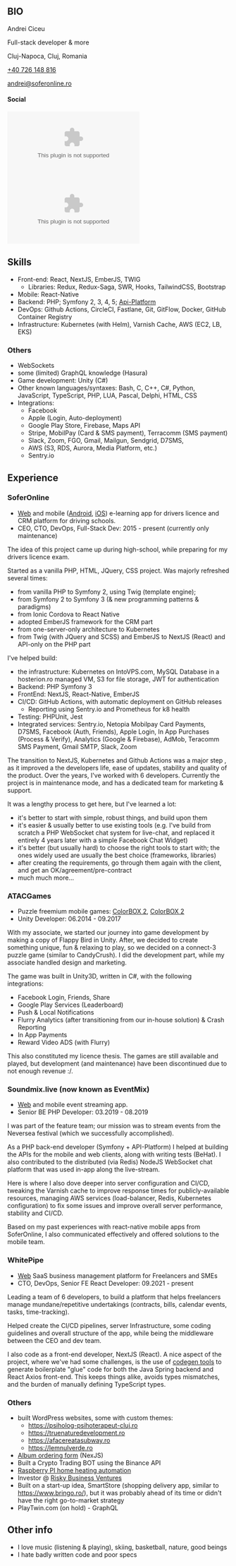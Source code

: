 ## BIO
Andrei Ciceu

Full-stack developer & more

Cluj-Napoca, Cluj, Romania

[+40 726 148 816](tel:+40726148816)

[andrei@soferonline.ro](mailto:andrei@soferonline.ro)

#### Social
[![Github](https://logo.clearbit.com/github.com?size=30)](https://github.com/andreiciceu)  [![LinkedIN](https://logo.clearbit.com/linkedin.com?size=30)](https://github.com/andreiciceu)


## Skills
- Front-end: React, NextJS, EmberJS, TWIG
    - Libraries: Redux, Redux-Saga, SWR, Hooks, TailwindCSS, Bootstrap
- Mobile: React-Native
- Backend: PHP; Symfony 2, 3, 4, 5; [Api-Platform](https://api-platform.com)
- DevOps: Github Actions, CircleCI, Fastlane, Git, GitFlow, Docker, GitHub Container Registry
- Infrastructure: Kubernetes (with Helm), Varnish Cache, AWS (EC2, LB, EKS)
### Others
- WebSockets
- some (limited) GraphQL knowledge (Hasura)
- Game development: Unity (C#)
- Other known languages/syntaxes: Bash, C, C++, C#, Python, JavaScript, TypeScript, PHP, LUA, Pascal, Delphi, HTML, CSS
- Integrations:
    - Facebook
    - Apple (Login, Auto-deployment)
    - Google Play Store, Firebase, Maps API
    - Stripe, MobilPay (Card & SMS payment), Terracomm (SMS payment)
    - Slack, Zoom, FGO, Gmail, Mailgun, Sendgrid, D7SMS, 
    - AWS (S3, RDS, Aurora, Media Platform, etc.)
    - Sentry.io



## Experience

### SoferOnline
- [Web](https://soferonline.ro/) and mobile ([Android](https://www.google.com/search?client=safari&rls=en&q=soferonline+play+store&ie=UTF-8&oe=UTF-8), [iOS](https://apps.apple.com/ro/app/soferonline-chestionare-auto/id1032823451)) e-learning app for drivers licence and CRM platform for driving schools.
- CEO, CTO, DevOps, Full-Stack Dev: 2015 - present (currently only maintenance)

The idea of this project came up during high-school, while preparing for my drivers licence exam.

Started as a vanilla PHP, HTML, JQuery, CSS project. Was majorly refreshed several times:
- from vanilla PHP to Symfony 2, using Twig (template engine);
- from Symfony 2 to Symfony 3 (& new programming patterns & paradigms)
- from Ionic Cordova to React Native
- adopted EmberJS framework for the CRM part
- from one-server-only architecture to Kubernetes
- from Twig (with JQuery and SCSS) and EmberJS to NextJS (React) and API-only on the PHP part

I've helped build:
- the infrastructure: Kubernetes on IntoVPS.com, MySQL Database in a hosterion.ro managed VM, S3 for file storage, JWT for authentication
- Backend: PHP Symfony 3
- FrontEnd: NextJS, React-Native, EmberJS
- CI/CD: GitHub Actions, with automatic deployment on GitHub releases
    - Reporting using Sentry.io and Prometheus for k8 health
- Testing: PHPUnit, Jest
- Integrated services: Sentry.io, Netopia Mobilpay Card Payments, D7SMS, Facebook (Auth, Friends), Apple Login, In App Purchases (Process & Verify), Analytics (Google & Firebase), AdMob, Teracomm SMS Payment, Gmail SMTP, Slack, Zoom

The transition to NextJS, Kubernetes and Github Actions was a major step , as it improved a the developers life, ease of updates, stability and quality of the product.
Over the years, I've worked with 6 developers. Currently the project is in maintenance mode, and has a dedicated team for marketing & support.

It was a lengthy process to get here, but I've learned a lot:
- it's better to start with simple, robust things, and build upon them
- it's easier & usually better to use existing tools (e.g. I've build from scratch a PHP WebSocket chat system for live-chat, and replaced it entirely 4 years later with a simple Facebook Chat Widget)
- it's better (but usually hard) to choose the right tools to start with; the ones widely used are usually the best choice (frameworks, libraries)
- after creating the requirements, go through them again with the client, and get an OK/agreement/pre-contract
- much much more...



### ATACGames
- Puzzle freemium mobile games: [ColorBOX 2](https://play.google.com/store/apps/details?id=com.ATACGames.ColorBox), [ColorBOX 2](https://play.google.com/store/apps/details?id=com.ATACGames.ColorBoxJourney)
- Unity Developer: 06.2014 - 09.2017

With my associate, we started our journey into game development by making a copy of Flappy Bird in Unity. After, we decided to create something unique, fun & relaxing to play, so we decided on a connect-3 puzzle game (similar to CandyCrush). I did the development part, while my associate handled design and marketing.

The game was built in Unity3D, written in C#, with the following integrations:
- Facebook Login, Friends, Share
- Google Play Services (Leaderboard)
- Push & Local Notifications
- Flurry Analytics (after transitioning from our in-house solution) & Crash Reporting
- In App Payments
- Reward Video ADS (with Flurry)

This also constituted my licence thesis. The games are still available and played, but development (and maintenance) have been discontinued due to not enough revenue :/.



### Soundmix.live (now known as EventMix)
- [Web](https://eventmix.live) and mobile event streaming app.
- Senior BE PHP Developer: 03.2019 - 08.2019

I was part of the feature team; our mission was to stream events from the Neversea festival (which we successfully accomplished). 

As a PHP back-end developer (Symfony + API-Platform) I helped at building the APIs for the mobile and web clients, along with writing tests (BeHat). I also contributed to the distributed (via Redis) NodeJS WebSocket chat platform that was used in-app along the live-stream.

Here is where I also dove deeper into server configuration and CI/CD, tweaking the Varnish cache to improve response times for publicly-available resources, managing AWS services (load-balancer, Redis, Kubernetes configuration) to fix some issues and improve overall server performance, stability and CI/CD.

Based on my past experiences with react-native mobile apps from SoferOnline, I also communicated effectively and offered solutions to the mobile team.




### WhitePipe
- [Web](https://white-pipe.com) SaaS business management platform for Freelancers and SMEs
- CTO, DevOps, Senior FE React Developer: 09.2021 - present

Leading a team of 6 developers, to build a platform that helps freelancers manage mundane/repetitive undertakings (contracts, bills, calendar events, tasks, time-tracking).

Helped create the CI/CD pipelines, server Infrastructure, some coding guidelines and overall structure of the app, while being the middleware between the CEO and dev team.

I also code as a front-end developer, NextJS (React). A nice aspect of the project, where we've had some challenges, is the use of [codegen tools](https://github.com/OpenAPITools/openapi-generator) to generate boilerplate "glue" code for both the Java Spring backend and React Axios front-end. This keeps things alike, avoids types mismatches, and the burden of manually defining TypeScript types.


### Others
- built WordPress websites, some with custom themes:
    - https://psiholog-psihoterapeut-cluj.ro
    - https://truenaturedevelopment.ro
    - https://afacereatasubway.ro
    - https://lemnulverde.ro
- [Album ordering form](http://fplus-order.softatac.com) (NexJS)
- Built a Crypto Trading BOT using the Binance API
- [Raspberry PI home heating automation](https://github.com/woof-woof)
- Investor @ [Risky Business Ventures](https://riskybusiness.ro)
- Built on a start-up idea, SmartStore (shopping delivery app, similar to https://www.bringo.ro/), but it was probably ahead of its time or didn't have the right go-to-market strategy
- PlayTwin.com (on hold) - GraphQL


## Other info
- I love music (listening & playing), skiing, basketball, nature, good beings
- I hate badly written code and poor specs